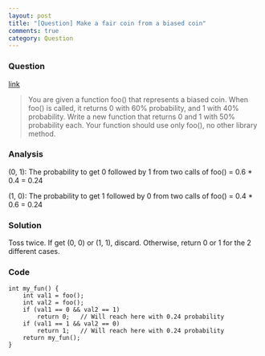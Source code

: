 ```yaml
---
layout: post
title: "[Question] Make a fair coin from a biased coin"
comments: true
category: Question
---
```


### Question

[link](http://www.geeksforgeeks.org/print-0-and-1-with-50-probability/)

> You are given a function foo() that represents a biased coin. When foo() is called, it returns 0 with 60% probability, and 1 with 40% probability. Write a new function that returns 0 and 1 with 50% probability each. Your function should use only foo(), no other library method.

### Analysis

(0, 1): The probability to get 0 followed by 1 from two calls of foo() = 0.6 \* 0.4 = 0.24

(1, 0): The probability to get 1 followed by 0 from two calls of foo() = 0.4 \* 0.6 = 0.24

### Solution

Toss twice. If get (0, 0) or (1, 1), discard. Otherwise, return 0 or 1 for the 2 different cases.

### Code

    int my_fun() {
        int val1 = foo();
        int val2 = foo();
        if (val1 == 0 && val2 == 1)
            return 0;   // Will reach here with 0.24 probability
        if (val1 == 1 && val2 == 0)
            return 1;   // Will reach here with 0.24 probability
        return my_fun();
    }
